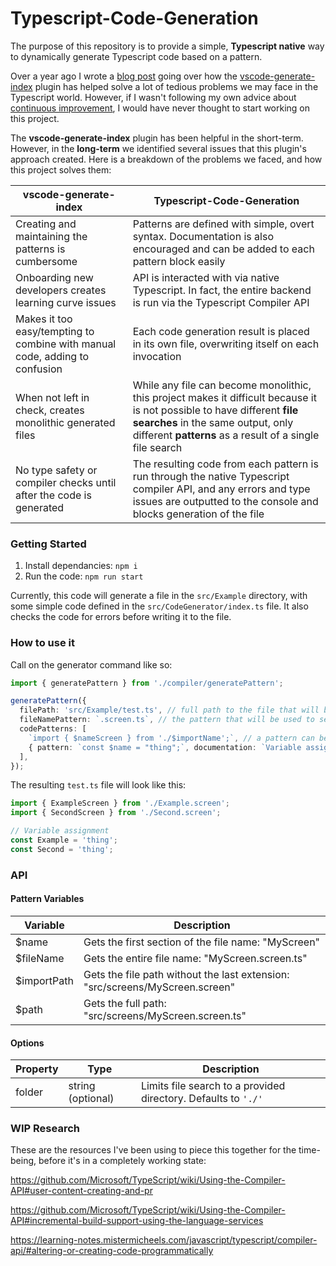 # Typescript-Code-Generation

The purpose of this repository is to provide a simple, **Typescript native** way to dynamically generate Typescript code based on a pattern.

Over a year ago I wrote a [blog post](https://www.bravolt.com/post/generate-index-can-save-your-sanity) going over how the [vscode-generate-index](https://github.com/fjc0k/vscode-generate-index) plugin has helped solve a lot of tedious problems we may face in the Typescript world. However, if I wasn't following my own advice about [continuous improvement](https://www.bravolt.com/post/how-to-adopt-a-continuous-improvement-culture), I would have never thought to start working on this project.

The **vscode-generate-index** plugin has been helpful in the short-term. However, in the **long-term** we identified several issues that this plugin's approach created. Here is a breakdown of the problems we faced, and how this project solves them:

| vscode-generate-index                                                       | Typescript-Code-Generation                                                                                                                                                                                               |
| --------------------------------------------------------------------------- | ------------------------------------------------------------------------------------------------------------------------------------------------------------------------------------------------------------------------ |
| Creating and maintaining the patterns is cumbersome                         | Patterns are defined with simple, overt syntax. Documentation is also encouraged and can be added to each pattern block easily                                                                                           |
| Onboarding new developers creates learning curve issues                     | API is interacted with via native Typescript. In fact, the entire backend is run via the Typescript Compiler API                                                                                                         |
| Makes it too easy/tempting to combine with manual code, adding to confusion | Each code generation result is placed in its own file, overwriting itself on each invocation                                                                                                                             |
| When not left in check, creates monolithic generated files                  | While any file can become monolithic, this project makes it difficult because it is not possible to have different **file searches** in the same output, only different **patterns** as a result of a single file search |
| No type safety or compiler checks until after the code is generated         | The resulting code from each pattern is run through the native Typescript compiler API, and any errors and type issues are outputted to the console and blocks generation of the file                                    |

### Getting Started

1. Install dependancies: `npm i`
2. Run the code: `npm run start`

Currently, this code will generate a file in the `src/Example` directory, with some simple code defined in the `src/CodeGenerator/index.ts` file. It also checks the code for errors before writing it to the file.

### How to use it

Call on the generator command like so:

```typescript
import { generatePattern } from './compiler/generatePattern';

generatePattern({
  filePath: 'src/Example/test.ts', // full path to the file that will be generated
  fileNamePattern: `.screen.ts`, // the pattern that will be used to search for files, typically an extension
  codePatterns: [
    `import { $nameScreen } from './$importName';`, // a pattern can be just a string
    { pattern: `const $name = "thing";`, documentation: `Variable assignment` }, // or a pattern can be an object with a pattern and documentation that will be presented at the beginning of its output block
  ],
});
```

The resulting `test.ts` file will look like this:

```typescript
import { ExampleScreen } from './Example.screen';
import { SecondScreen } from './Second.screen';

// Variable assignment
const Example = 'thing';
const Second = 'thing';
```

### API

#### Pattern Variables

| Variable    | Description                                                                  |
| ----------- | ---------------------------------------------------------------------------- |
| $name       | Gets the first section of the file name: "MyScreen"                          |
| $fileName   | Gets the entire file name: "MyScreen.screen.ts"                              |
| $importPath | Gets the file path without the last extension: "src/screens/MyScreen.screen" |
| $path       | Gets the full path: "src/screens/MyScreen.screen.ts"                         |

#### Options

| Property | Type              | Description                                                    |
| -------- | ----------------- | -------------------------------------------------------------- |
| folder   | string (optional) | Limits file search to a provided directory. Defaults to `'./'` |

### WIP Research

These are the resources I've been using to piece this together for the time-being, before it's in a completely working state:

https://github.com/Microsoft/TypeScript/wiki/Using-the-Compiler-API#user-content-creating-and-pr

https://github.com/Microsoft/TypeScript/wiki/Using-the-Compiler-API#incremental-build-support-using-the-language-services

https://learning-notes.mistermicheels.com/javascript/typescript/compiler-api/#altering-or-creating-code-programmatically
